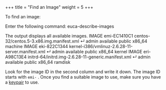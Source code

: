 +++
title = "Find an Image"
weight = 5
+++

To find an image: 

Enter the following command: 
    euca-describe-images

The output displays all available images. 
    IMAGE	emi-EC1410C1	centos-32/centos.5-3.x86.img.manifest.xml ↵
    admin	available	public 	x86_64	machine
    IMAGE	eki-822C1344	kernel-i386/vmlinuz-2.6.28-11-server.manifest.xml ↵
    admin	available	public 	x86_64	kernel
    IMAGE	eri-A98C13E4  initrd-64/initrd.img-2.6.28-11-generic.manifest.xml ↵
    admin	available	public 	x86_64	ramdisk

Look for the image ID in the second column and write it down. The image ID starts with `emi-` . Once you find a suitable image to use, make sure you have a [keypair](create_keypairs.dita) to use. 